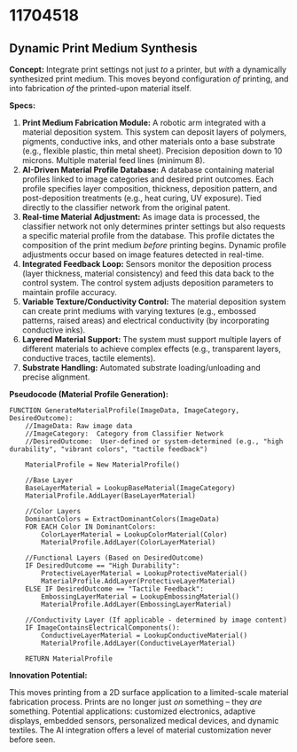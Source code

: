 # 11704518

## Dynamic Print Medium Synthesis

**Concept:** Integrate print settings not just *to* a printer, but *with* a dynamically synthesized print medium. This moves beyond configuration *of* printing, and into fabrication *of* the printed-upon material itself.

**Specs:**

1.  **Print Medium Fabrication Module:**  A robotic arm integrated with a material deposition system. This system can deposit layers of polymers, pigments, conductive inks, and other materials onto a base substrate (e.g., flexible plastic, thin metal sheet).  Precision deposition down to 10 microns.  Multiple material feed lines (minimum 8).
2.  **AI-Driven Material Profile Database:**  A database containing material profiles linked to image categories and desired print outcomes.  Each profile specifies layer composition, thickness, deposition pattern, and post-deposition treatments (e.g., heat curing, UV exposure).  Tied directly to the classifier network from the original patent.
3.  **Real-time Material Adjustment:** As image data is processed, the classifier network not only determines printer settings but also requests a specific material profile from the database. This profile dictates the composition of the print medium *before* printing begins.  Dynamic profile adjustments occur based on image features detected in real-time.
4.  **Integrated Feedback Loop:** Sensors monitor the deposition process (layer thickness, material consistency) and feed this data back to the control system. The control system adjusts deposition parameters to maintain profile accuracy.
5.  **Variable Texture/Conductivity Control:** The material deposition system can create print mediums with varying textures (e.g., embossed patterns, raised areas) and electrical conductivity (by incorporating conductive inks). 
6.  **Layered Material Support:** The system must support multiple layers of different materials to achieve complex effects (e.g., transparent layers, conductive traces, tactile elements). 
7.  **Substrate Handling:** Automated substrate loading/unloading and precise alignment. 

**Pseudocode (Material Profile Generation):**

```
FUNCTION GenerateMaterialProfile(ImageData, ImageCategory, DesiredOutcome):
    //ImageData: Raw image data
    //ImageCategory:  Category from Classifier Network
    //DesiredOutcome:  User-defined or system-determined (e.g., "high durability", "vibrant colors", "tactile feedback")

    MaterialProfile = New MaterialProfile()

    //Base Layer
    BaseLayerMaterial = LookupBaseMaterial(ImageCategory)
    MaterialProfile.AddLayer(BaseLayerMaterial)

    //Color Layers
    DominantColors = ExtractDominantColors(ImageData)
    FOR EACH Color IN DominantColors:
        ColorLayerMaterial = LookupColorMaterial(Color)
        MaterialProfile.AddLayer(ColorLayerMaterial)

    //Functional Layers (Based on DesiredOutcome)
    IF DesiredOutcome == "High Durability":
        ProtectiveLayerMaterial = LookupProtectiveMaterial()
        MaterialProfile.AddLayer(ProtectiveLayerMaterial)
    ELSE IF DesiredOutcome == "Tactile Feedback":
        EmbossingLayerMaterial = LookupEmbossingMaterial()
        MaterialProfile.AddLayer(EmbossingLayerMaterial)

    //Conductivity Layer (If applicable - determined by image content)
    IF ImageContainsElectricalComponents():
        ConductiveLayerMaterial = LookupConductiveMaterial()
        MaterialProfile.AddLayer(ConductiveLayerMaterial)

    RETURN MaterialProfile
```

**Innovation Potential:**

This moves printing from a 2D surface application to a limited-scale material fabrication process. Prints are no longer just *on* something – they *are* something.  Potential applications: customized electronics, adaptive displays, embedded sensors, personalized medical devices, and dynamic textiles.  The AI integration offers a level of material customization never before seen.